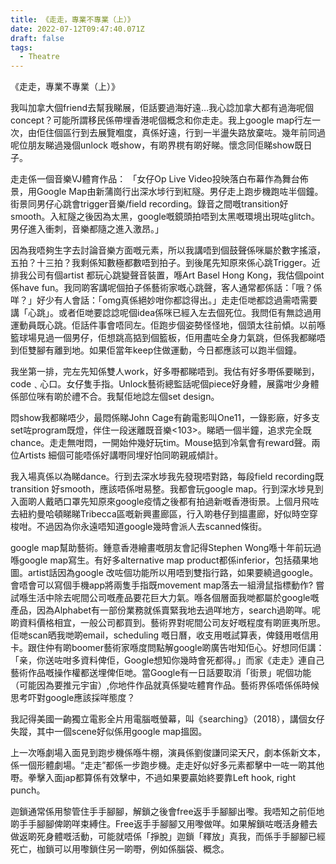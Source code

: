 ```yaml
---
title: 《走走，專業不專業（上）》
date: 2022-07-12T09:47:40.071Z
draft: false
tags:
  - Theatre
---
```

《走走，專業不專業（上）》

我叫加拿大個friend去幫我睇展，佢話要過海好遠…我心諗加拿大都有過海呢個concept？可能所謂移民係帶埋香港呢個概念和你走走。我上google map行左一次，由佢住個區行到去展覽嗰度，真係好遠，行到一半盪失路放棄咗。幾年前同過呢位朋友睇過幾個unlock 嘅show，有啲界櫈有啲好睇。懷念同佢睇show既日子。

走走係一個音樂VJ體育作品：
「女仔Op Live Video投映落白布幕作為舞台佈景，用Google Map由新蒲崗行出深水埗行到紅隧。男仔走上跑步機跑咗半個鐘。街景同男仔心跳會trigger音樂/field recording。錄音之間嘅transition好smooth。入紅隧之後因為太黑，google嘅鏡頭拍唔到太黑嘅環境出現咗glitch。男仔進入衝刺，音樂都隨之進入激昂。」

因為我唔夠生字去討論音樂方面嘅元素，所以我講唔到個鼓聲係咪屬於數字搖滾，五拍？十三拍？我剩係知數極都數唔到拍子。到後尾先知原來係心跳Trigger。近排我公司有個artist 都玩心跳變聲音裝置，喺Art Basel Hong Kong，我估個point係have fun。我同啲客講呢個拍子係藝術家嘅心跳聲，客人通常都係話：「哦？係咩？」好少有人會話：「omg真係絕妙咁你都諗得出。」走走佢哋都諗過需唔需要講「心跳」。或者佢哋要諗諗呢個idea係咪已經入左去個死位。我問佢有無諗過用運動員既心跳。佢話件事會唔同左。佢跑步個姿勢怪怪地，個頭太往前傾。以前喺籃球場見過一個男仔，佢想跳高掂到個籃板，佢用盡咗全身力氣跳，但係我都睇唔到佢雙腳有離到地。如果佢當年keep住做運動，今日都應該可以跑半個鐘。

我坐第一排，完左先知係雙人work，好多嘢都睇唔到。我估有好多嘢係要睇到，code﹑心口。女仔隻手指。Unlock藝術總監話呢個piece好身體，展露咁少身體係部位咪有啲於禮不合。我幫佢地諗左個set design。

悶show我都睇唔少，最悶係睇John Cage有齣電影叫One11，一錄影廠，好多支set咗program既燈，伴住一段迷離既音樂<103>。睇晒一個半鐘，追求完全既chance。走走無咁悶，一開始仲幾好玩tim。Mouse掂到冷氣會有reward聲。兩位Artists 細個可能唔係好講嘢同埋好怕同啲親戚傾計。

我入場真係以為睇dance。行到去深水埗我先發現唔對路，每段field recording既transition 好smooth，應該唔係咁易整。我都會玩google map。行到深水埗見到入面啲人戴晒口罩先知原來google疫情之後都有拍過新嘅香港街景。上個月飛咗去紐約曼哈頓睇睇Tribecca區嘅新興畫廊區，行入啲巷仔到搵畫廊，好似時空穿梭咁。不過因為你永遠唔知道google幾時會派人去scanned條街。

google map幫助藝術。鍾意香港繪畫嘅朋友會記得Stephen Wong喺十年前玩過喺google map寫生。有好多alternative map product都係inferior，包括蘋果地圖。artist話因為google 改咗個功能所以用唔到雙指行路，如果要繞過google。會唔會可以寫個手機app將兩隻手指既movement map落去一組滑鼠指標動作? 
嘗試喺生活中除去呢間公司嘅產品要花巨大力氣。喺各個層面我哋都屬於google嘅產品，因為Alphabet有一部份業務就係賣緊我地去過咩地方，search過啲咩。呢啲資料價格相宜，一般公司都買到。藝術界對呢間公司友好嘅程度有啲匪夷所思。佢哋scan晒我哋啲email，scheduling 嘅日曆，收支用嘅試算表，俾錢用嘅信用卡。跟住仲有啲boomer藝術家喺度問點解google啲廣告咁知佢心。好想同佢講：「亲，你送咗咁多資料俾佢，Google想知你幾時會死都得。」而家《走走》連自己藝術作品嘅操作權都送埋俾佢哋。當Google有一日話要取消「街景」呢個功能（可能因為要推元宇宙）,你地件作品就真係變咗體育作品。藝術界係唔係係時候思考吓對google應該採咩態度？

我記得美國一齣獨立電影全片用電腦嘅螢幕，叫《searching》（2018），講個女仔失蹤，其中一個scene好似係用google map搵囡。

上一次喺劇場入面見到跑步機係喺牛棚，演員係劉俊謙同梁天尺，劇本係新文本，係一個形體劇場。“走走”都係一步跑步機。走走好似好多元素都擊中一咗一啲其他嘢。拳擊入面jap都算係有效擊中，不過如果要贏始終要靠Left hook, right punch。

迦鎖通常係用黎管住手手腳腳，解鎖之後會free返手手腳腳出嚟。我唔知之前佢地啲手手腳腳俾啲咩束縛住。Free返手手腳腳又用嚟做咩。如果解鎖咗嘅活身體去做返啲死身體嘅活動，可能就唔係「掙脫」迦鎖「釋放」真我，而係手手腳腳已經死亡，枷鎖可以用嚟鎖住另一啲嘢，例如係腦袋、概念。